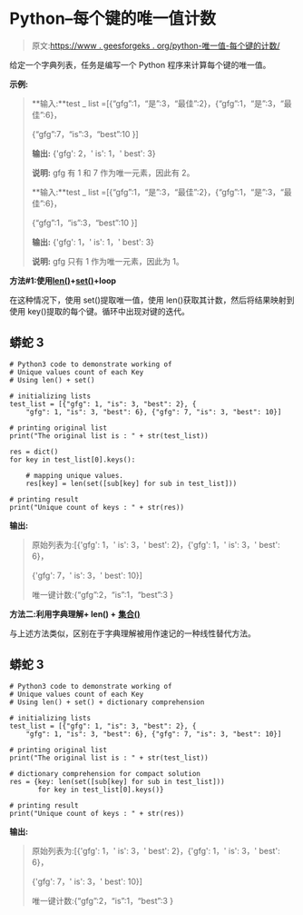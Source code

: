 # Python–每个键的唯一值计数

> 原文:[https://www . geesforgeks . org/python-唯一值-每个键的计数/](https://www.geeksforgeeks.org/python-unique-values-count-of-each-key/)

给定一个字典列表，任务是编写一个 Python 程序来计算每个键的唯一值。

**示例:**

> **输入:**test _ list =[{“gfg”:1，“是”:3，“最佳”:2}，{“gfg”:1，“是”:3，“最佳”:6}，
> 
> {“gfg”:7，“is”:3，“best”:10 }]
> 
> **输出:** {'gfg': 2，' is': 1，' best': 3}
> 
> **说明:** gfg 有 1 和 7 作为唯一元素，因此有 2。
> 
> **输入:**test _ list =[{“gfg”:1，“是”:3，“最佳”:2}，{“gfg”:1，“是”:3，“最佳”:6}，
> 
> {“gfg”:1，“is”:3，“best”:10 }]
> 
> **输出:** {'gfg': 1，' is': 1，' best': 3}
> 
> **说明:** gfg 只有 1 作为唯一元素，因此为 1。

**方法#1:使用**[**len()**](https://www.geeksforgeeks.org/python-string-length-len/)**+**[**set()**](https://www.geeksforgeeks.org/python-set-method/)**+loop**

在这种情况下，使用 set()提取唯一值，使用 len()获取其计数，然后将结果映射到使用 key()提取的每个键。循环中出现对键的迭代。

## 蟒蛇 3

```
# Python3 code to demonstrate working of
# Unique values count of each Key
# Using len() + set()

# initializing lists
test_list = [{"gfg": 1, "is": 3, "best": 2}, {
    "gfg": 1, "is": 3, "best": 6}, {"gfg": 7, "is": 3, "best": 10}]

# printing original list
print("The original list is : " + str(test_list))

res = dict()
for key in test_list[0].keys():

    # mapping unique values.
    res[key] = len(set([sub[key] for sub in test_list]))

# printing result
print("Unique count of keys : " + str(res))
```

**输出:**

> 原始列表为:[{'gfg': 1，' is': 3，' best': 2}，{'gfg': 1，' is': 3，' best': 6}，
> 
> {'gfg': 7，' is': 3，' best': 10}]
> 
> 唯一键计数:{“gfg”:2，“is”:1，“best”:3 }

**方法二:利用字典理解+ len() +** [**集合()**](https://www.geeksforgeeks.org/python-set-method/)

与上述方法类似，区别在于字典理解被用作速记的一种线性替代方法。

## 蟒蛇 3

```
# Python3 code to demonstrate working of
# Unique values count of each Key
# Using len() + set() + dictionary comprehension

# initializing lists
test_list = [{"gfg": 1, "is": 3, "best": 2}, {
    "gfg": 1, "is": 3, "best": 6}, {"gfg": 7, "is": 3, "best": 10}]

# printing original list
print("The original list is : " + str(test_list))

# dictionary comprehension for compact solution
res = {key: len(set([sub[key] for sub in test_list]))
       for key in test_list[0].keys()}

# printing result
print("Unique count of keys : " + str(res))
```

**输出:**

> 原始列表为:[{'gfg': 1，' is': 3，' best': 2}，{'gfg': 1，' is': 3，' best': 6}，
> 
> {'gfg': 7，' is': 3，' best': 10}]
> 
> 唯一键计数:{“gfg”:2，“is”:1，“best”:3 }